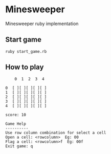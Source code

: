 # Minesweeper
Minesweeper ruby implementation

## Start game

```shell
ruby start_game.rb

```

## How to play
```shell
    0  1  2  3  4 

0  [ ][ ][ ][ ][ ]
1  [ ][ ][ ][ ][ ]
2  [ ][ ][ ][ ][ ]
3  [ ][ ][ ][ ][ ]
4  [ ][ ][ ][ ][ ]

score: 10

Game Help
----------
Use row column combination for select a cell
Open a cell: <rowcolumn>  Eg: 00
Flag a cell: <rowcolumn>f  Eg: 00f
Exit game: q

```
